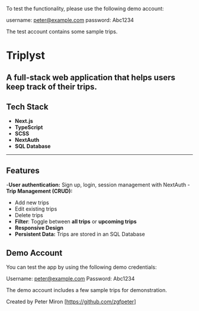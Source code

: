 To test the functionality, please use the following demo account:

username: peter@example.com
password: Abc1234

The test account contains some sample trips.

# Triplyst
A full-stack web application that helps users keep track of their trips.
-----
## Tech Stack
- **Next.js**
- **TypeScript**
- **SCSS**
- **NextAuth**
- **SQL Database**

-----
## Features
-**User authentication:** Sign up, login, session management with NextAuth
-**Trip Management (CRUD):**
- Add new trips
- Edit existing trips
- Delete trips
- **Filter**: Toggle between **all trips** or **upcoming trips**
- **Responsive Design**
- **Persistent Data:** Trips are stored in an SQL Database

## Demo Account
You can test the app by using the following demo credentials:

Username: peter@example.com
Password: Abc1234

The demo account includes a few sample trips for demonstration. 

Created by Peter Miron [https://github.com/zgfpeter]